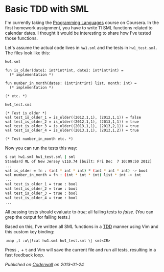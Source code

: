 # Basic TDD with SML

I'm currently taking the [Programming Languages](https://www.coursera.org/course/proglang) course on Coursera. In the first homework assignment, you have to write 11 SML functions related to calendar dates. I thought it would be interesting to share how I've tested those functions.

Let's assume the actual code lives in `hw1.sml` and the tests in `hw1_test.sml`. The files look like this:

`hw1.sml`

```
fun is_older(date1: int*int*int, date2: int*int*int) =
  (* implementation *)

fun number_in_month(dates: (int*int*int) list, month: int) =
  (* implementation *)

(* etc. *)
```

`hw1_test.sml`

```
(* Test is_older *)
val test_is_older_1 = is_older((2012,1,1), (2012,1,1)) = false
val test_is_older_2 = is_older((2012,1,1), (2013,1,1)) = true
val test_is_older_3 = is_older((2013,1,1), (2013,2,1)) = true
val test_is_older_4 = is_older((2013,1,1), (2013,1,2)) = true

(* Test number_in_month etc. *)
```

Now you can run the tests this way:

```sh
$ cat hw1.sml hw1_test.sml | sml
Standard ML of New Jersey v110.74 [built: Fri Dec  7 10:09:50 2012]
...
val is_older = fn : (int * int * int) * (int * int * int) -> bool
val number_in_month = fn : (int * int * int) list * int -> int
...
val test_is_older_1 = true : bool
val test_is_older_2 = true : bool
val test_is_older_3 = true : bool
val test_is_older_4 = true : bool
...
```

All passing tests should evaluate to _true_; all failing tests to _false_. (You can grep the output for failing tests.)

Based on this, I've written all SML functions in a [TDD](http://en.wikipedia.org/wiki/Test-driven_development) manner using Vim and this custom key binding:

    :map ,t :w\|!cat hw1.sml hw1_test.sml \| sml<CR>

Press `,` + `t` and Vim will save the current file and run all tests, resulting in a fast feedback loop.

_Published on [Coderwall](https://coderwall.com/p/o-izkw) on 2013-01-24_
